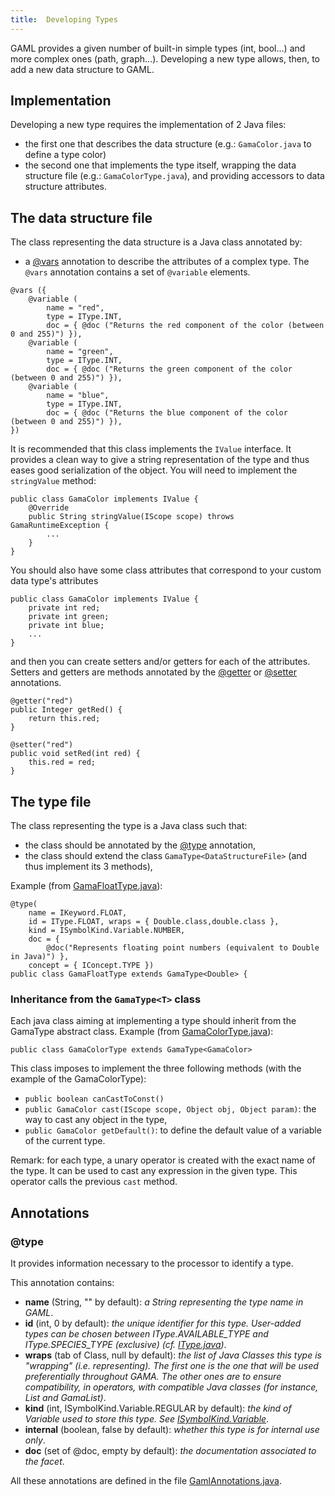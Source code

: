```yaml
---
title:  Developing Types
---
```





GAML provides a given number of built-in simple types (int, bool...) and more complex ones (path, graph...).
Developing a new type allows, then, to add a new data structure to GAML.






## Implementation
Developing a new type requires the implementation of 2 Java files:

  * the first one that describes the data structure (e.g.: `GamaColor.java` to define a type color)
  * the second one that implements the type itself, wrapping the data structure file (e.g.: `GamaColorType.java`), and providing accessors to data structure attributes.

## The data structure file

The class representing the data structure is a Java class annotated by:

  * a [@vars](DevelopingIndexAnnotations#@vars) annotation to describe the attributes of a complex type. The `@vars` annotation contains a set of `@variable` elements.
```
@vars ({ 
    @variable (
		name = "red",
		type = IType.INT,
		doc = { @doc ("Returns the red component of the color (between 0 and 255)") }),
	@variable (
		name = "green",
		type = IType.INT,
		doc = { @doc ("Returns the green component of the color (between 0 and 255)") }),
	@variable (
		name = "blue",
		type = IType.INT,
		doc = { @doc ("Returns the blue component of the color (between 0 and 255)") }),
})
```

It is recommended that this class implements the `IValue` interface. It provides a clean way to give a string representation of the type and thus eases good serialization of the object. You will need to implement the `stringValue` method:
```
public class GamaColor implements IValue {
	@Override
	public String stringValue(IScope scope) throws GamaRuntimeException {
		...
	}
}
```

You should also have some class attributes that correspond to your custom data type's attributes
```
public class GamaColor implements IValue {
	private int red;
    private int green;
    private int blue;
    ...
}
```
and then you can create setters and/or getters for each of the attributes. Setters and getters are methods annotated by the [@getter](DevelopingIndexAnnotations#@getter) or [@setter](DevelopingIndexAnnotations#@setter) annotations.
```
@getter("red")
public Integer getRed() {
	return this.red;
}

@setter("red")
public void setRed(int red) {
	this.red = red;
}
```

## The type file

The class representing the type is a Java class such that:

  * the class should be annotated by the [@type](DevelopingIndexAnnotations#@type) annotation,
  * the class should extend the class `GamaType<DataStructureFile>` (and thus implement its 3 methods),


Example (from [GamaFloatType.java](https://github.com/gama-platform/gama/tree/GAMA_1.8.2/msi.gama.core/src/msi/gaml/types/GamaFloatType.java)):
```
@type(
	name = IKeyword.FLOAT, 
	id = IType.FLOAT, wraps = { Double.class,double.class }, 
	kind = ISymbolKind.Variable.NUMBER, 
	doc = {
		@doc("Represents floating point numbers (equivalent to Double in Java)") }, 
	concept = { IConcept.TYPE })
public class GamaFloatType extends GamaType<Double> {
```

### Inheritance from the `GamaType<T>` class
Each java class aiming at implementing a type should inherit from the GamaType abstract class.
Example (from [GamaColorType.java](https://github.com/gama-platform/gama/tree/GAMA_1.8.2/msi.gama.core/src/msi/gaml/types/GamaColorType.java)):
```
public class GamaColorType extends GamaType<GamaColor>
```

This class imposes to implement the three following methods (with the example of the GamaColorType):

  * `public boolean canCastToConst()`
  * `public GamaColor cast(IScope scope, Object obj, Object param)`: the way to cast any object in the type,
  * `public GamaColor getDefault()`: to define the default value of a variable of the current type.

Remark: for each type, a unary operator is created with the exact name of the type. It can be used to cast any expression in the given type.
This operator calls the previous `cast` method.





## Annotations

### @type
It provides information necessary to the processor to identify a type.

This annotation contains:

  * **name** (String, "" by default): _a String representing the type name in GAML_.
  * **id** (int, 0 by default): _the unique identifier for this type. User-added types can be chosen between IType.AVAILABLE\_TYPE and IType.SPECIES\_TYPE (exclusive) (cf. [IType.java](https://github.com/gama-platform/gama/tree/GAMA_1.8.2/msi.gama.core/src/msi/gaml/types/IType.java))_.
  * **wraps** (tab of Class, null by default): _the list of Java Classes this type is "wrapping" (i.e. representing). The first one is the one that will be used preferentially throughout GAMA. The other ones are to ensure compatibility, in operators, with compatible Java classes (for instance, List and GamaList)_.
  * **kind** (int, ISymbolKind.Variable.REGULAR by default): _the kind of Variable used to store this type. See [ISymbolKind.Variable](https://github.com/gama-platform/gama/blob/GAMA_1.8.2/ummisco.gama.annotations/src/msi/gama/precompiler/ISymbolKind.java)_.
  * **internal** (boolean, false by default): _whether this type is for internal use only_.
  * **doc** (set of @doc, empty by default): _the documentation associated to the facet_.

All these annotations are defined in the file [GamlAnnotations.java](https://github.com/gama-platform/gama/blob/GAMA_1.8.2/ummisco.gama.annotations/src/msi/gama/precompiler/GamlAnnotations.java).
